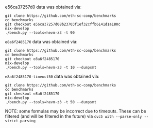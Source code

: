 e56ca37257d0 data was obtained via:

```
git clone https://github.com/eth-sc-comp/benchmarks
cd benchmarks
git checkout e56ca37257d08b23703f1ef32cffb6141d1a180c
nix-develop
./bench.py --tools=hevm-z3 -t 90
```

`e8a6f2485170` data was obtained via:

```
git clone https://github.com/eth-sc-comp/benchmarks
cd benchmarks
git checkout e8a6f2485170
nix-develop
./bench.py --tools=hevm-z3 -t 10 --dumpsmt
```


`e8a6f2485170-timeout50` data was obtained via:

```
git clone https://github.com/eth-sc-comp/benchmarks
cd benchmarks
git checkout e8a6f2485170
nix-develop
./bench.py --tools=hevm-z3 -t 50 --dumpsmt
```

NOTE: some formulas may be incorrect due to timeouts. These can be filtered
(and will be filtered in the future) via `cvc5 with --parse-only --strict-parsing`
